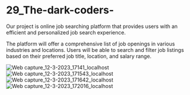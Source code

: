 # 29_The-dark-coders-
Our project is online job searching platform that provides users with an efficient and
personalized job search experience.

The platform will offer a comprehensive list of job openings in various industries and
locations. Users will be able to search and filter job listings based on their preferred job title,
location, and salary range.


![Web capture_12-3-2023_17141_localhost](https://user-images.githubusercontent.com/99261567/224542374-665927c5-773e-42c6-856f-f69e2ccf02e1.jpeg)
![Web capture_12-3-2023_171543_localhost](https://user-images.githubusercontent.com/99261567/224542418-55f9ef57-c69f-4e09-9c5b-7af68bc44b70.jpeg)
![Web capture_12-3-2023_171642_localhost](https://user-images.githubusercontent.com/99261567/224542492-4ebc92b1-1115-4e21-a685-a7f4cb993995.jpeg)
![Web capture_12-3-2023_172016_localhost](https://user-images.githubusercontent.com/99261567/224542680-ee525453-eea3-47da-bd2f-e251847dc85e.jpeg)

